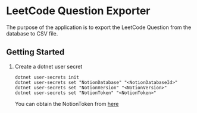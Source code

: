# LeetCode Question Exporter
The purpose of the application is to export the LeetCode Question from the database to CSV file.

## Getting Started
1. Create a dotnet user secret
    ```
    dotnet user-secrets init
    dotnet user-secrets set "NotionDatabase" "<NotionDatabaseId>"
    dotnet user-secrets set "NotionVersion" "<NotionVersion>"
    dotnet user-secrets set "NotionToken" "<NotionToken>"
    ```
    You can obtain the NotionToken from [here](https://www.notion.so/my-integrations)
